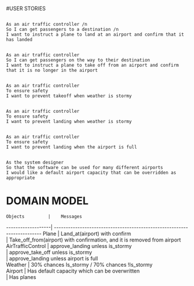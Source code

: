 #USER STORIES

```

As an air traffic controller /n
So I can get passengers to a destination /n
I want to instruct a plane to land at an airport and confirm that it has landed


As an air traffic controller
So I can get passengers on the way to their destination
I want to instruct a plane to take off from an airport and confirm that it is no longer in the airport


As an air traffic controller
To ensure safety
I want to prevent takeoff when weather is stormy


As an air traffic controller
To ensure safety
I want to prevent landing when weather is stormy


As an air traffic controller
To ensure safety
I want to prevent landing when the airport is full


As the system designer
So that the software can be used for many different airports
I would like a default airport capacity that can be overridden as appropriate

```


# DOMAIN MODEL
    Objects         |    Messages                                                             
 -------------------| ------------------------------------------------------------------------
 Plane              | Land_at(airport) with confirm                                          
                    | Take_off_from(airport) with confirmation, and it is removed from airport
 AirTrafficControl  | approve_landing unless is_stormy                                      
                    | approve_take_off unless is_stormy                                     
                    | approve_landing unless airport is full                                   
 Weather            | 30% chances Is_stormy / 70% chances !Is_stormy                          
 Airport            | Has default capacity which can be overwritten                           
                    | Has planes                                                               
